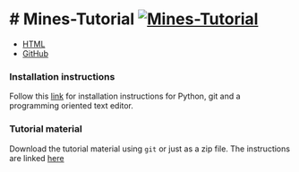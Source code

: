 # # Mines-Tutorial [![Mines-Tutorial](https://img.shields.io/badge/mines-tutorial-blue.svg)](http://kdheepak.github.io/Mines-Tutorial)

- [HTML](http://kdheepak.github.io/Mines-Tutorial)
- [GitHub](http://github.com/Mines-Tutorial)

### Installation instructions

Follow this [link](./1-01-setup/README.md) for installation instructions for Python, git and a programming oriented text editor.

### Tutorial material

Download the tutorial material using `git` or just as a zip file. The instructions are linked [here](./1-02-tutorial-material/README.md)

